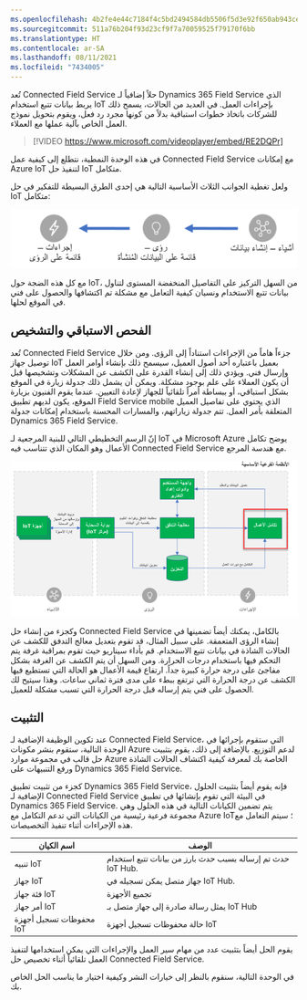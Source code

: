 ```yaml
---
ms.openlocfilehash: 4b2fe4e44c7184f4c5bd2494584db5506f5d3e92f650ab943ce9c1491cf46667
ms.sourcegitcommit: 511a76b204f93d23cf9f7a70059525f79170f6bb
ms.translationtype: HT
ms.contentlocale: ar-SA
ms.lasthandoff: 08/11/2021
ms.locfileid: "7434005"
---
```

تُعد Connected Field Service حلاً إضافياً لـ Dynamics 365 Field Service الذي يربط بيانات تتبع استخدام IoT بإجراءات العمل. في العديد من الحالات، يسمح ذلك للشركات باتخاذ خطوات استباقية بدلاً من كونها مجرد رد فعل، ويقوم بتحويل نموذج العمل الخاص بآلية عملها مع العملاء.

> [!VIDEO https://www.microsoft.com/videoplayer/embed/RE2DQPr]

في هذه الوحدة النمطية، نتطلع إلى كيفية عمل Connected Field Service مع إمكانات Azure IoT لتنفيذ حل IoT متكامل.

ولعل تغطية الجوانب الثلاث الأساسية التالية هي إحدى الطرق البسيطة للتفكير في حل IoT متكامل:

![رسم تخطيطي لمجالات IoT الأساسية والرؤى المتعمقة والإجراءات.](../media/key-areas.png)

مع كل هذه الضجة حول IoT، من السهل التركيز على التفاصيل المنخفضة المستوى لتناول بيانات تتبع الاستخدام ونسيان كيفية التعامل مع مشكلة تم اكتشافها والحصول على فني في الموقع لحلها.

## <a name="proactively-detect-and-diagnose"></a>الفحص الاستباقي والتشخيص

تُعد Connected Field Service جزءاً هاماً من الإجراءات استناداً إلى الرؤى. ومن خلال توصيل جهاز IoT بعميل باعتباره أحد أصول العميل، سيسمح ذلك بإنشاء أوامر العمل وإرسال فني.
ويؤدي ذلك إلى إنشاء القدرة على الكشف عن المشكلات وتشخيصها قبل أن يكون العملاء على علم بوجود مشكلة. ويمكن أن يشمل ذلك جدولة زيارة في الموقع بشكل استباقي، أو ببساطة أمراً تلقائياً للجهاز لإعادة التعيين. عندما يقوم الفنيون بزيارة الموقع، يكون لديهم تطبيق Field Service mobile الذي يحتوي على تفاصيل العميل المتعلقة بأمر العمل. تتم جدولة زياراتهم، والمسارات المحسنة باستخدام إمكانات جدولة Dynamics 365 Field Service.

إنّ الرسم التخطيطي التالي للبنية المرجعية لـ IoT في Microsoft Azure يوضح تكامل الأعمال وهو المكان الذي تتناسب فيه Connected Field Service مع هندسة المرجع.

![مخطط Microsoft Azure لبنية IoT المرجعية يوضح تكامل الأعمال مع Connected Field Service.](../media/core-subsystems.png)

وكجزء من إنشاء حل Connected Field Service بالكامل، يمكنك أيضاً تضمينها في إنشاء الرؤى المتعمقة. على سبيل المثال، قد تقوم بتعديل معالج التدفق للكشف عن الحالات الشاذة في بيانات تتبع الاستخدام. قم بأداء سيناريو حيث تقوم بمراقبة غرفة يتم التحكم فيها باستخدام درجات الحرارة. ومن السهل أن يتم الكشف عن الغرفة بشكل مفاجئ على درجة حرارة كبيرة جداً. ارتفاع قيمة الأعمال هو الحالة التي تستطيع فيها الكشف عن درجة الحرارة التي ترتفع ببطء على مدى فترة ثماني ساعات. وهذا سيتيح لك الحصول على فني يتم إرساله قبل درجة الحرارة التي تسبب مشكلة للعميل.

## <a name="installation"></a>التثبيت

عند تكوين الوظيفة الإضافية لـ Connected Field Service، التي ستقوم بإجرائها في الوحدة التالية، ستقوم بنشر مكونات Azure لدعم التوزيع. بالإضافة إلى ذلك، يقوم بتثبيت حل قالب في مجموعة موارد Azure الخاصة بك لمعرفة كيفية اكتشاف الحالات الشاذة ورفع التنبيهات على Dynamics 365 Field Service.

كجزء من تثبيت تطبيق Dynamics 365 Field Service، فإنه يقوم أيضاً بتثبيت الحلول الإضافية لـ Connected Field Service في البيئة التي تقوم بإنشائها في تطبيق Dynamics 365 Field Service. يتم تضمين الكيانات التالية في هذه الحلول وهي مجموعة فرعية رئيسية من الكيانات التي تدعم التكامل مع Azure IoT؛ سيتم التعامل مع هذه الإجراءات أثناء تنفيذ التخصيصات.

| اسم الكيان                     | الوصف                                                         |
|---------------------------------|---------------------------------------------------------------------|
| تنبيه IoT                       | حدث تم إرساله بسبب حدث بارز من بيانات تتبع استخدام IoT Hub. |
| جهاز IoT                      | جهاز متصل يمكن تسجيله في IoT Hub.              |
| فئة جهاز IoT             | تجميع الأجهزة                                               |
| أمر جهاز IoT              | يمثل رسالة صادرة إلى جهاز متصل بـ IoT Hub                |
| محفوظات تسجيل أجهزة IoT | حالة محفوظات تسجيل أجهزة IoT                |

يقوم الحل أيضاً بتثبيت عدد من مهام سير العمل والإجراءات التي يمكن استخدامها لتنفيذ العمل تلقائياً أثناء تخصيص حل Connected Field Service.

في الوحدة التالية، سنقوم بالنظر إلى خيارات النشر وكيفية اختيار ما يناسب الحل الخاص بك.
